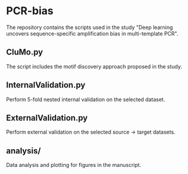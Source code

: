 # PCR-bias

The repository contains the scripts used in the study "Deep learning uncovers sequence-specific amplification bias in multi-template PCR".

## CluMo.py
The script includes the motif discovery approach proposed in the study.

## InternalValidation.py
Perform 5-fold nested internal validation on the selected dataset.

## ExternalValidation.py
Perform external validation on the selected source -> target datasets.

## analysis/
Data analysis and plotting for figures in the manuscript.
